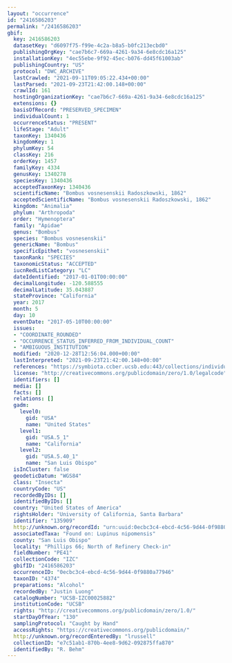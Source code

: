 ```yaml
---
layout: "occurrence"
id: "2416586203"
permalink: "/2416586203"
gbif:
  key: 2416586203
  datasetKey: "d6097f75-f99e-4c2a-b8a5-b0fc213ecbd0"
  publishingOrgKey: "cae7b6c7-669a-4261-9a34-6e8cdc16a125"
  installationKey: "4ec55ebe-9f92-45ec-b076-dd45f61003ab"
  publishingCountry: "US"
  protocol: "DWC_ARCHIVE"
  lastCrawled: "2021-09-11T09:05:22.434+00:00"
  lastParsed: "2021-09-23T21:42:00.148+00:00"
  crawlId: 161
  hostingOrganizationKey: "cae7b6c7-669a-4261-9a34-6e8cdc16a125"
  extensions: {}
  basisOfRecord: "PRESERVED_SPECIMEN"
  individualCount: 1
  occurrenceStatus: "PRESENT"
  lifeStage: "Adult"
  taxonKey: 1340436
  kingdomKey: 1
  phylumKey: 54
  classKey: 216
  orderKey: 1457
  familyKey: 4334
  genusKey: 1340278
  speciesKey: 1340436
  acceptedTaxonKey: 1340436
  scientificName: "Bombus vosnesenskii Radoszkowski, 1862"
  acceptedScientificName: "Bombus vosnesenskii Radoszkowski, 1862"
  kingdom: "Animalia"
  phylum: "Arthropoda"
  order: "Hymenoptera"
  family: "Apidae"
  genus: "Bombus"
  species: "Bombus vosnesenskii"
  genericName: "Bombus"
  specificEpithet: "vosnesenskii"
  taxonRank: "SPECIES"
  taxonomicStatus: "ACCEPTED"
  iucnRedListCategory: "LC"
  dateIdentified: "2017-01-01T00:00:00"
  decimalLongitude: -120.588555
  decimalLatitude: 35.043887
  stateProvince: "California"
  year: 2017
  month: 5
  day: 10
  eventDate: "2017-05-10T00:00:00"
  issues:
  - "COORDINATE_ROUNDED"
  - "OCCURRENCE_STATUS_INFERRED_FROM_INDIVIDUAL_COUNT"
  - "AMBIGUOUS_INSTITUTION"
  modified: "2020-12-28T12:56:04.000+00:00"
  lastInterpreted: "2021-09-23T21:42:00.148+00:00"
  references: "https://symbiota.ccber.ucsb.edu:443/collections/individual/index.php?occid=135909"
  license: "http://creativecommons.org/publicdomain/zero/1.0/legalcode"
  identifiers: []
  media: []
  facts: []
  relations: []
  gadm:
    level0:
      gid: "USA"
      name: "United States"
    level1:
      gid: "USA.5_1"
      name: "California"
    level2:
      gid: "USA.5.40_1"
      name: "San Luis Obispo"
  isInCluster: false
  geodeticDatum: "WGS84"
  class: "Insecta"
  countryCode: "US"
  recordedByIDs: []
  identifiedByIDs: []
  country: "United States of America"
  rightsHolder: "University of California, Santa Barbara"
  identifier: "135909"
  http://unknown.org/recordId: "urn:uuid:0ecbc3c4-ebcd-4c56-9d44-0f9880a77946"
  associatedTaxa: "Found on: Lupinus nipomensis"
  county: "San Luis Obispo"
  locality: "Phillips 66; North of Refinery Check-in"
  fieldNumber: "PE41"
  collectionCode: "IZC"
  gbifID: "2416586203"
  occurrenceID: "0ecbc3c4-ebcd-4c56-9d44-0f9880a77946"
  taxonID: "4374"
  preparations: "Alcohol"
  recordedBy: "Justin Luong"
  catalogNumber: "UCSB-IZC00025882"
  institutionCode: "UCSB"
  rights: "http://creativecommons.org/publicdomain/zero/1.0/"
  startDayOfYear: "130"
  samplingProtocol: "Caught by Hand"
  accessRights: "https://creativecommons.org/publicdomain/"
  http://unknown.org/recordEnteredBy: "lrussell"
  collectionID: "e7c51ab1-870b-4ee8-9d62-092875ffa870"
  identifiedBy: "R. Behm"
---
```

